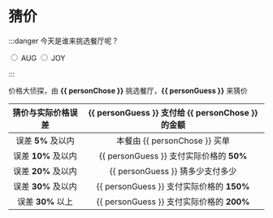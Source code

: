 # 猜价

:::danger 今天是谁来挑选餐厅呢？

<input type="radio" id="AUG" value="AUG" v-model="picked" />
<label for="AUG">AUG</label>

<input type="radio" id="JOY" value="JOY" v-model="picked" />
<label for="JOY">JOY</label>

:::

价格大侦探，由 **{{ personChose }}** 挑选餐厅，**{{ personGuess }}** 来猜价

|猜价与实际价格误差|{{ personGuess }} 支付给 {{ personChose }} 的金额|
|:---:|:---:|
|误差 **5%** 及以内|本餐由 {{ personChose }} 买单|
|误差 **10%** 及以内|{{ personGuess }} 支付实际价格的 **50%**|
|误差 **20%** 及以内|{{ personGuess }} 猜多少支付多少|
|误差 **30%** 及以内|{{ personGuess }} 支付实际价格的 **150%**|
|误差 **30%** 以上|{{ personGuess }} 支付实际价格的 **200%**|

<script setup lang="ts">
import { onMounted, reactive, ref, watch } from 'vue';

type Players = "AUG" | "JOY"
const getAnother = (player: Players) => player === "AUG" ? "JOY": "AUG";

const defaultGuess = "JOY";
const defaultChose = getAnother(defaultGuess);

const picked = ref<Players>("");
const personGuess = ref(defaultGuess);
const personChose = ref(defaultChose);

// 使用 watch 监听 picked 的变化
watch(picked, (newChoose) => {
    if (newChoose) {
        personChose.value = newChoose;
        personGuess.value = getAnother(newChoose);
    }
});

// 如果需要在组件挂载时执行某些操作，可以使用 onMounted
onMounted(() => {
    // console.log("组件已挂载");
    picked.value = defaultChose;

    personGuess.value = defaultGuess;
    personChose.value = defaultChose;
});

</script>

